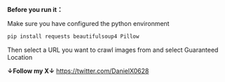 **Before you run it：**

Make sure you have configured the python environment

```bash
pip install requests beautifulsoup4 Pillow
```
Then select a URL you want to crawl images from and select Guaranteed Location

**↓Follow my X↓**
https://twitter.com/DanielX0628
